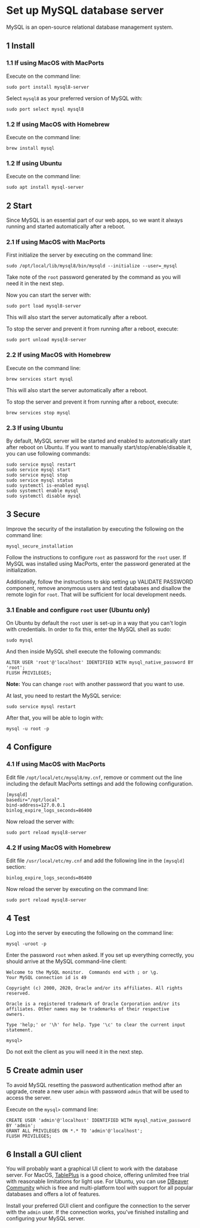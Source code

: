 # Set up MySQL database server

MySQL is an open-source relational database management system.

## 1 Install

### 1.1 If using MacOS with MacPorts

Execute on the command line:

```console
sudo port install mysql8-server
```

Select `mysql8` as your preferred version of MySQL with:

```console
sudo port select mysql mysql8
```

### 1.2 If using MacOS with Homebrew

Execute on the command line:

```console
brew install mysql
```

### 1.2 If using Ubuntu

Execute on the command line:

```console
sudo apt install mysql-server
```

## 2 Start

Since MySQL is an essential part of our web apps, so we want it always running
and started automatically after a reboot.

### 2.1 If using MacOS with MacPorts

First initialize the server by executing on the command line:

```console
sudo /opt/local/lib/mysql8/bin/mysqld --initialize --user=_mysql
```

Take note of the `root` password generated by the command as you will need it in
the next step.

Now you can start the server with:

```console
sudo port load mysql8-server
```

This will also start the server automatically after a reboot.

To stop the server and prevent it from running after a reboot, execute:

```console
sudo port unload mysql8-server
```

### 2.2 If using MacOS with Homebrew

Execute on the command line:

```console
brew services start mysql
```

This will also start the server automatically after a reboot.

To stop the server and prevent it from running after a reboot, execute:

```console
brew services stop mysql
```

### 2.3 If using Ubuntu

By default, MySQL server will be started and enabled to automatically
start after reboot on Ubuntu. If you want to manually start/stop/enable/disable
it, you can use following commands:

```console
sudo service mysql restart
sudo service mysql start
sudo service mysql stop
sudo service mysql status
sudo systemctl is-enabled mysql
sudo systemctl enable mysql
sudo systemctl disable mysql
```

## 3 Secure

Improve the security of the installation by executing the following on the
command line:

```console
mysql_secure_installation
```

Follow the instructions to configure `root` as password for the `root` user. If
MySQL was installed using MacPorts, enter the password generated at the
initialization.

Additionally, follow the instructions to skip setting up VALIDATE PASSWORD
component, remove anonymous users and test databases and disallow the remote
login for `root`. That will be sufficient for local development needs.

### 3.1 Enable and configure `root` user (Ubuntu only)

On Ubuntu by default the `root` user is set-up in a way that you can't login
with credentials. In order to fix this, enter the MySQL shell as sudo:

```console
sudo mysql
```

And then inside MySQL shell execute the following commands:

```mysql
ALTER USER 'root'@'localhost' IDENTIFIED WITH mysql_native_password BY 'root';
FLUSH PRIVILEGES;
```

**Note:** You can change `root` with another password that you want to use.

At last, you need to restart the MySQL service:

```console
sudo service mysql restart
```

After that, you will be able to login with:

```console
mysql -u root -p
```

## 4 Configure

### 4.1 If using MacOS with MacPorts

Edit file `/opt/local/etc/mysql8/my.cnf`, remove or comment out the line
including the default MacPorts settings and add the following configuration.

```dosini
[mysqld]
basedir="/opt/local"
bind-address=127.0.0.1
binlog_expire_logs_seconds=86400
```

Now reload the server with:

```console
sudo port reload mysql8-server
```

### 4.2 If using MacOS with Homebrew

Edit file `/usr/local/etc/my.cnf` and add the following line in the `[mysqld]`
section:

```dosini
binlog_expire_logs_seconds=86400
```

Now reload the server by executing on the command line:

```console
sudo port reload mysql8-server
```

## 4 Test

Log into the server by executing the following on the command line:

```console
mysql -uroot -p
```

Enter the password `root` when asked. If you set up everything correctly, you
should arrive at the MySQL command-line client:

```text
Welcome to the MySQL monitor.  Commands end with ; or \g.
Your MySQL connection id is 49

Copyright (c) 2000, 2020, Oracle and/or its affiliates. All rights reserved.

Oracle is a registered trademark of Oracle Corporation and/or its
affiliates. Other names may be trademarks of their respective
owners.

Type 'help;' or '\h' for help. Type '\c' to clear the current input statement.

mysql>
```

Do not exit the client as you will need it in the next step.

## 5 Create admin user

To avoid MySQL resetting the password authentication method after an upgrade,
create a new user `admin` with password `admin` that will be used to access the
server.

Execute on the `mysql>` command line:

```console
CREATE USER 'admin'@'localhost' IDENTIFIED WITH mysql_native_password BY 'admin';
GRANT ALL PRIVILEGES ON *.* TO 'admin'@'localhost';
FLUSH PRIVILEGES;
```

## 6 Install a GUI client

You will probably want a graphical UI client to work with the database server.
For MacOS, [TablePlus](https://tableplus.com/) is a good choice, offering
unlimited free trial with reasonable limitations for light use. For Ubuntu, you
can use [DBeaver Community](https://dbeaver.io/) which is free and multi-platform
tool with support for all popular databases and offers a lot of features.

Install your preferred GUI client and configure the connection to the server
with the `admin` user. If the connection works, you've finished installing and
configuring your MySQL server.
